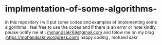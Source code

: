 # implmentation-of-some-algorithms-
in this repository i will put  some codes and examples of implementing  some algorithms .
feel free to use the codes and if there is an error or note kindly please notify me at :
mohandsakr69@gmail.com
and folow me on my blog :https://mohandsakr.wordpress.com/
happy coding ,
mohand sakr 

